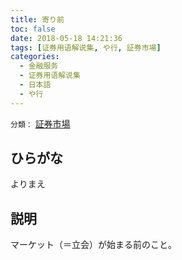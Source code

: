 ```yaml
---
title: 寄り前
toc: false
date: 2018-05-18 14:21:36
tags: [证券用语解说集, や行, 証券市場]
categories:
  - 金融服务
  - 证券用语解说集
  - 日本語
  - や行
---
```


`分類：` [証券市場](/tags/証券市場/)

## ひらがな

よりまえ

## 説明

マーケット（＝立会）が始まる前のこと。
